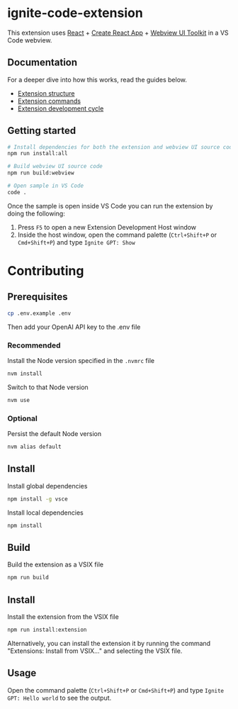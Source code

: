 # ignite-code-extension

This extension uses [React](https://reactjs.org/) + [Create React App](https://create-react-app.dev/) + [Webview UI Toolkit](https://github.com/microsoft/vscode-webview-ui-toolkit) in a VS Code webview.

## Documentation

For a deeper dive into how this works, read the guides below.

- [Extension structure](./docs/extension-structure.md)
- [Extension commands](./docs/extension-commands.md)
- [Extension development cycle](./docs/extension-development-cycle.md)

## Getting started

```sh
# Install dependencies for both the extension and webview UI source code
npm run install:all

# Build webview UI source code
npm run build:webview

# Open sample in VS Code
code .
```

Once the sample is open inside VS Code you can run the extension by doing the following:

1. Press `F5` to open a new Extension Development Host window
2. Inside the host window, open the command palette (`Ctrl+Shift+P` or `Cmd+Shift+P`) and type `Ignite GPT: Show`

# Contributing

## Prerequisites

```sh
cp .env.example .env
```

Then add your OpenAI API key to the .env file

### Recommended

Install the Node version specified in the `.nvmrc` file

```sh
nvm install
```

Switch to that Node version

```sh
nvm use
```

### Optional

Persist the default Node version

```sh
nvm alias default
```

## Install

Install global dependencies

```sh
npm install -g vsce
```

Install local dependencies

```sh
npm install
```

## Build

Build the extension as a VSIX file

```sh
npm run build
```

## Install

Install the extension from the VSIX file

```sh
npm run install:extension
```

Alternatively, you can install the extension it by running the command "Extensions: Install from VSIX..." and selecting the VSIX file.

## Usage

Open the command palette (`Ctrl+Shift+P` or `Cmd+Shift+P`) and type `Ignite GPT: Hello world` to see the output.
